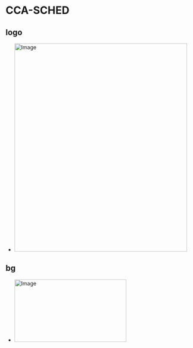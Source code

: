 # CCA-SCHED
## logo
- <img width="463" height="560" alt="Image" src="https://github.com/user-attachments/assets/6b929fa8-f31b-4102-b7be-1629d75be945" />

## bg 
- <img width="300" height="168" alt="Image" src="https://github.com/user-attachments/assets/0b16f830-2d54-42e8-a16e-59770beed2c5" />
